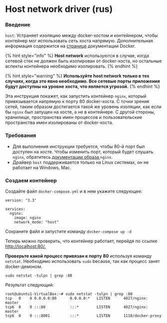 # Host network driver \(rus\)

### Введение

`host`: Устраняет изоляцию между docker-хостом и контейнером, чтобы контейнер мог использовать сеть хоста напрямую. Дополнительная информация содержится на [странице](https://docs.docker.com/network/host/) документации Docker.

{% hint style="info" %}
**Host network** используются в случае, когда сетевой стек не должен быть изолирован от docker-хоста, но остальные аспекты контейнера необходимо изолировать.
{% endhint %}

{% hint style="warning" %}
**Используйте host network только в тех случаях, когда это явно необходимо. Все сетевые порты приложения будут доступны на уровне хоста, что является угрозой.**
{% endhint %}

Эта инструкция покажет, как запустить контейнер `nginx`, который привязывается напрямую к порту 80 docker-хоста. С точки зрения сетей, таким образом достигается такой же уровень изоляции, как если бы `nginx` был запущен на хосте, а не в контейнере. С другой стороны, хранилище, пространства имен процессов и пользовательские пространства имен изолированы от docker-хоста. 

### Требования <a id="prerequisites"></a>

* Для выполнения инструкции требуется, чтобы 80-й порт был доступен на хосте. Чтобы изменить порт, который будет слушать `nginx`, обратитесь [документации образа ](https://hub.docker.com/_/nginx/)`nginx`.
* Драйвер `host` поддерживается только на Linux системах, он не работает на Windows, Mac. 

### Создаем контейнер 

Создайте файл `docker-compose.yml` и в нем укажите следующее:

```text
version: "3.3"

services:
  nginx:
    image: nginx
    network_mode: "host"
```

Сохраните файл и запустите команду  `docker-compose up -d`

Теперь можно проверить, что контейнер работает, перейдя по ссылке [http://localhost:80/.](http://localhost:80/.)

**Проверьте какой процесс привязан к порту 80** используя команду `netstat`. Необходимо использовать `sudo` because, так как процесс занят docker-демоном. 

```text
sudo netstat -tulpn | grep :80
```

Результат следующий: 

```text
root@ubuntu1-VirtualBox:~# sudo netstat -tulpn | grep :80
tcp   0    0 0.0.0.0:80      0.0.0.0:*   LISTEN      4027/nginx: master  
tcp6  0    0 :::80           :::*        LISTEN      4027/nginx: master  
tcp6  0    0 :::8001         :::*        LISTEN      1110/docker-proxy 
```



